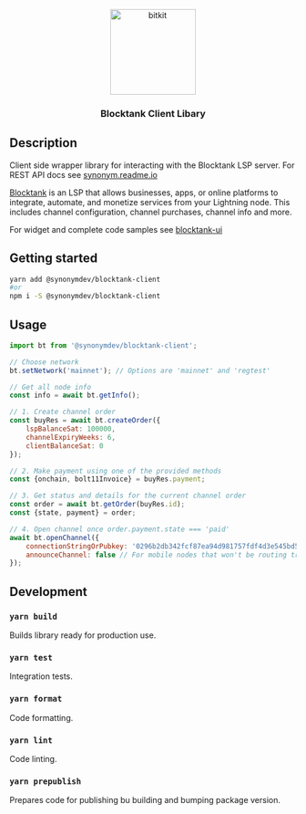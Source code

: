 <p align="center">
  <a href="https://github.com/synonymdev/bitkit" title="Blocktank Client Library">
    <img alt="bitkit" src="./blocktank_brand_mark.png" width="150"></img>
  </a>
</p>

<h3 align="center">Blocktank Client Libary</h3>


## Description
Client side wrapper library for interacting with the Blocktank LSP server. For REST API docs see [synonym.readme.io](https://synonym.readme.io/)

[Blocktank](https://blocktank.synonym.to/) is an LSP that allows businesses, apps, or online platforms to integrate, automate, and monetize services from your Lightning node. This includes channel configuration, channel purchases, channel info and more.

For widget and complete code samples see [blocktank-ui](https://github.com/synonymdev/blocktank-ui)

## Getting started

```bash
yarn add @synonymdev/blocktank-client
#or
npm i -S @synonymdev/blocktank-client
````

## Usage
```javascript
import bt from '@synonymdev/blocktank-client';
```

```javascript
// Choose network
bt.setNetwork('mainnet'); // Options are 'mainnet' and 'regtest'

// Get all node info
const info = await bt.getInfo();

// 1. Create channel order
const buyRes = await bt.createOrder({
    lspBalanceSat: 100000,
    channelExpiryWeeks: 6,
    clientBalanceSat: 0
});

// 2. Make payment using one of the provided methods
const {onchain, bolt11Invoice} = buyRes.payment;

// 3. Get status and details for the current channel order
const order = await bt.getOrder(buyRes.id);
const {state, payment} = order;

// 4. Open channel once order.payment.state === 'paid'
await bt.openChannel({
    connectionStringOrPubkey: '0296b2db342fcf87ea94d981757fdf4d3e545bd5cef4919f58b5d38dfdd73bf5c9@34.79.58.84:9735',
    announceChannel: false // For mobile nodes that won't be routing transactions
});
```


## Development


### `yarn build`

Builds library ready for production use.

### `yarn test`

Integration tests.

### `yarn format`

Code formatting.

### `yarn lint`

Code linting.

### `yarn prepublish`

Prepares code for publishing bu building and bumping package version.
